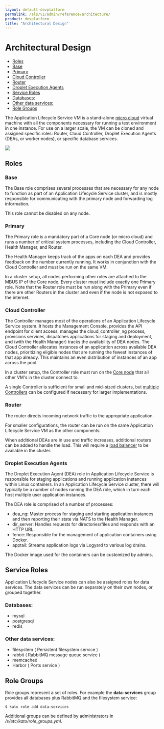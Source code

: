 ```yaml
---
layout: default-devplatform
permalink: /als/v1/admin/reference/architecture/
product: devplatform
title: "Architectural Design"
---
```

<!--UNDER REVISION-->

Architectural Design[](#architectural-design "Permalink to this headline")
===========================================================================


- [Roles](#roles)
 -   [Base](#base)
 -   [Primary](#primary)
 -   [Cloud Controller](#cloud-controller)
 -   [Router](#router)
 -   [Droplet Execution Agents](#droplet-execution-agents)
 -   [Service Roles](#service-roles)
 -   [Databases:](#databases)
 -   [Other data services:](#other-data-services)
 -   [Role Groups](#role-groups)

The Application Lifecycle Service VM is a stand-alone [micro cloud](/als/v1/user/reference/glossary/#term-micro-cloud) virtual machine with all the components necessary for running a test environment in one instance. For use on a larger scale, the VM can be cloned and assigned specific roles: Router, Cloud Controller, Droplet Execution
Agents (DEAs, or worker nodes), or specific database services.

<img src="/content/documentation/devplatform/helion/images/helion-architecture-diagram.png" />

Roles[](#roles "Permalink to this headline")
---------------------------------------------

### Base[](#base "Permalink to this headline")

The Base role comprises several processes that are necessary for any node to function as part of an Application Lifecycle Service cluster, and is mostly responsible for communicating with the primary node and forwarding log information.

This role cannot be disabled on any node.

### Primary[](#primary)

The Primary role is a mandatory part of a Core node (or micro cloud) and runs a number of critical system processes, including the Cloud Controller, Health Manager, and Router.

The Health Manager keeps track of the apps on each DEA and provides feedback on the number currently running. It works in conjunction with the Cloud Controller and must be run on the same VM.

In a cluster setup, all nodes performing other roles are attached to the MBUS IP of the Core node. Every cluster must include exactly one Primary role. Note that the Router role must be run along with the Primary even if there are other Routers in the cluster and even if the node is not exposed to the internet.  

### Cloud Controller[](#cloud-controller)

The Controller manages most of the operations of an Application Lifecycle Service system. It hosts the Management Console, provides the API endpoint for client access, manages the cloud\_controller\_ng process, provisions services, dispatches applications for staging and deployment, and (with the Health Manager) tracks the availability of DEA nodes. The Cloud Controller allocates instances of an application across available DEA nodes, prioritizing eligible nodes that are running the fewest instances of that app already. This maintains an even distribution of instances of an app across the pool. 

In a cluster setup, the Controller role must run on the [Core node](/als/v1/admin/cluster/#server-cluster-core-node) that all other VM's in the cluster connect to.

A single Controller is sufficient for small and mid-sized clusters, but [multiple Controllers](/als/v1/admin/cluster/#cluster-multi-controllers) can be configured if necessary for larger implementations.

### Router[](#router)

The router directs incoming network traffic to the appropriate
application.

For smaller configurations, the router can be run on the same Application Lifecycle Service VM as the other components.

When additional DEAs are in use and traffic increases, additional
routers can be added to handle the load. This will require a [load
balancer](/als/v1/admin/cluster/#cluster-load-balancer) to be available
in the cluster.

### Droplet Execution Agents[](#droplet-execution-agents)

The Droplet Execution Agent (DEA) role in Application Lifecycle Service is responsible for
staging applications and running application instances within Linux
containers. In an Application Lifecycle Service cluster, there will typically be a number of
nodes running the DEA role, which in turn each host multiple user
application instances.

The DEA role is comprised of a number of processes:

-   dea\_ng: Master process for staging and starting application instances and then reporting their state via NATS to the Health Manager.
-   dir\_server: Handles requests for directories/files and responds with an HTTP URL.
-   fence: Responsible for the management of application containers using Docker.
-   apptail: Streams application logs via Logyard to various log drains.

The Docker image used for the containers can be customized by admins.

Service Roles[](#service-roles)
-------------------------------------------------------------

Application Lifecycle Service nodes can also be assigned roles for data services. The data
services can be run separately on their own nodes, or grouped together.

### Databases:[](#databases)

-   mysql
-   postgresql
-   redis

### Other data services:[](#other-data-services "Permalink to this headline")

-   filesystem ( Persistent filesystem service )
-   rabbit ( RabbitMQ message queue service )
-   memcached
-   Harbor ( Ports service )

Role Groups[](#role-groups "Permalink to this headline")
---------------------------------------------------------

Role groups represent a set of roles. For example the **data-services**
group provides all databases plus RabbitMQ and the filesystem service:

    $ kato role add data-services

Additional groups can be defined by administrators in
*/s/etc/kato/role\_groups.yml*.
